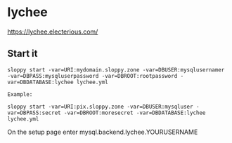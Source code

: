 # lychee

https://lychee.electerious.com/

## Start it

```
sloppy start -var=URI:mydomain.sloppy.zone -var=DBUSER:mysqlusernamer -var=DBPASS:mysqluserpassword -var=DBROOT:rootpassword -var=DBDATABASE:lychee lychee.yml
   
Example:
   
sloppy start -var=URI:pix.sloppy.zone -var=DBUSER:mysqluser -var=DBPASS:secret -var=DBROOT:moresecret -var=DBDATABASE:lychee lychee.yml
```

On the setup page enter mysql.backend.lychee.YOURUSERNAME